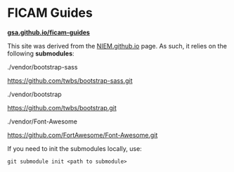 FICAM Guides
==============
**[gsa.github.io/ficam-guides](http://gsa.github.io/ficam-guides)**

This site was derived from the [NIEM.github.io](https://NIEM.github.io) page. As such, it relies on the following **submodules**:

./vendor/bootstrap-sass

https://github.com/twbs/bootstrap-sass.git

./vendor/bootstrap

https://github.com/twbs/bootstrap.git

./vendor/Font-Awesome

https://github.com/FortAwesome/Font-Awesome.git

If you need to init the submodules locally, use:

    git submodule init <path to submodule>
